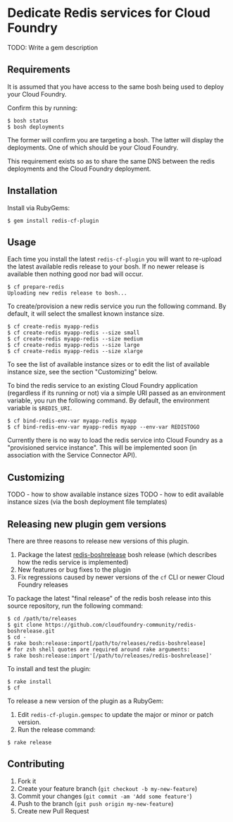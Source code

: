 # Dedicate Redis services for Cloud Foundry

TODO: Write a gem description

## Requirements

It is assumed that you have access to the same bosh being used to deploy your Cloud Foundry.

Confirm this by running:

```
$ bosh status
$ bosh deployments
```

The former will confirm you are targeting a bosh. The latter will display the deployments. One of which should be your Cloud Foundry.

This requirement exists so as to share the same DNS between the redis deployments and the Cloud Foundry deployment.

## Installation

Install via RubyGems:

```
$ gem install redis-cf-plugin
```

## Usage

Each time you install the latest `redis-cf-plugin` you will want to re-upload the latest available redis release to your bosh. If no newer release is available then nothing good nor bad will occur.

```
$ cf prepare-redis
Uploading new redis release to bosh...
```

To create/provision a new redis service you run the following command. By default, it will select the smallest known instance size.

```
$ cf create-redis myapp-redis
$ cf create-redis myapp-redis --size small
$ cf create-redis myapp-redis --size medium
$ cf create-redis myapp-redis --size large
$ cf create-redis myapp-redis --size xlarge
```

To see the list of available instance sizes or to edit the list of available instance size, see the section "Customizing" below.

To bind the redis service to an existing Cloud Foundry application (regardless if its running or not) via a simple URI passed as an environment variable, you run the following command. By default, the environment variable is `$REDIS_URI`.

```
$ cf bind-redis-env-var myapp-redis myapp
$ cf bind-redis-env-var myapp-redis myapp --env-var REDISTOGO
```

Currently there is no way to load the redis service into Cloud Foundry as a "provisioned service instance". This will be implemented soon (in association with the Service Connector API).

## Customizing

TODO - how to show available instance sizes
TODO - how to edit available instance sizes (via the bosh deployment file templates)

## Releasing new plugin gem versions

There are three reasons to release new versions of this plugin.

1. Package the latest [redis-boshrelease](https://github.com/cloudfoundry-community/redis-boshrelease) bosh release (which describes how the redis service is implemented)
2. New features or bug fixes to the plugin
3. Fix regressions caused by newer versions of the `cf` CLI or newer Cloud Foundry releases

To package the latest "final release" of the redis bosh release into this source repository, run the following command:

```
$ cd /path/to/releases
$ git clone https://github.com/cloudfoundry-community/redis-boshrelease.git
$ cd -
$ rake bosh:release:import[/path/to/releases/redis-boshrelease]
# for zsh shell quotes are required around rake arguments:
$ rake bosh:release:import'[/path/to/releases/redis-boshrelease]'
```

To install and test the plugin:

```
$ rake install
$ cf
```

To release a new version of the plugin as a RubyGem:

1. Edit `redis-cf-plugin.gemspec` to update the major or minor or patch version.
2. Run the release command:

```
$ rake release
```

## Contributing

1. Fork it
2. Create your feature branch (`git checkout -b my-new-feature`)
3. Commit your changes (`git commit -am 'Add some feature'`)
4. Push to the branch (`git push origin my-new-feature`)
5. Create new Pull Request
